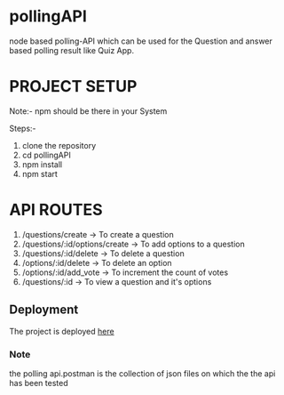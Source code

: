 # pollingAPI

node based polling-API which can be used for the Question and answer based polling result like Quiz App.

# PROJECT SETUP

Note:- npm should be there in your System

Steps:-

1. clone the repository
2. cd pollingAPI
3. npm install
4. npm start

# API ROUTES

1. /questions/create -> To create a question
2. /questions/:id/options/create -> To add options to a question
3. /questions/:id/delete -> To delete a question
4. /options/:id/delete -> To delete an option
5. /options/:id/add_vote -> To increment the count of votes
6. /questions/:id -> To view a question and it's options

## Deployment

The project is deployed [here](https://polling-api-app.herokuapp.com/)

### Note

the polling api.postman is the collection of json files on which the the api has been tested
